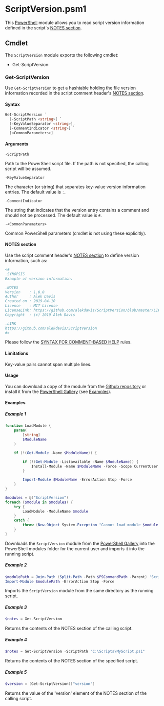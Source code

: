 # ScriptVersion.psm1
This [PowerShell](https://docs.microsoft.com/en-us/powershell/scripting/overview) module allows you to read script version information defined in the script's [NOTES section](https://docs.microsoft.com/en-us/powershell/module/microsoft.powershell.core/about/about_comment_based_help?view=powershell-6#notes).

## Cmdlet
The `ScriptVersion` module exports the following cmdlet:

- Get-ScriptVersion

### Get-ScriptVersion
Use `Get-ScriptVersion` to get a hashtable holding the file version information recorded in the script comment header's [NOTES section](https://docs.microsoft.com/en-us/powershell/module/microsoft.powershell.core/about/about_comment_based_help?view=powershell-6#notes).

#### Syntax

```PowerShell
Get-ScriptVersion `
  [-ScriptPath <string>] `
  [-KeyValueSeparator <string>],
  [-CommentIndicator <string>] `
  [<CommonParameters>]
```

#### Arguments

`-ScriptPath`

Path to the PowerShell script file. If the path is not specified, the calling script will be assumed.

`-KeyValueSeparator`

The character (or string) that separates key-value version information entries. The default value is `:`.

`-CommentIndicator`

The string that indicates that the version entry contains a comment and should not be processed. The default value is `#`.

`-<CommonParameters>`

Common PowerShell parameters (cmdlet is not using these explicitly).

#### NOTES section
Use the script comment header's [NOTES section](https://docs.microsoft.com/en-us/powershell/module/microsoft.powershell.core/about/about_comment_based_help?view=powershell-6#notes) to define version information, such as:

```PowerShell
<#
.SYNOPSIS
Example of version information.

.NOTES
Version    : 1.0.0
Author     : Alek Davis
Created on : 2019-04-10
License    : MIT License
LicenseLink: https://github.com/alekdavis/ScriptVersion/blob/master/LICENSE
Copyright  : (c) 2019 Alek Davis

.LINK
https://github.com/alekdavis/ScriptVersion
#>
```

Please follow the [SYNTAX FOR COMMENT-BASED HELP](https://docs.microsoft.com/en-us/powershell/module/microsoft.powershell.core/about/about_comment_based_help?view=powershell-6#syntax-for-comment-based-help) rules.

#### Limitations

Key-value pairs cannot span multiple lines.

#### Usage

You can download a copy of the module from the [Github repository](ScriptVersion) or install it from the [PowerShell Gallery](https://www.powershellgallery.com/packages/ScriptVersion) (see [Examples](#Examples)).

#### Examples

##### Example 1
```PowerShell
function LoadModule {
    param(
        [string]
        $ModuleName
    )

    if (!(Get-Module -Name $ModuleName)) {

        if (!(Get-Module -Listavailable -Name $ModuleName)) {
            Install-Module -Name $ModuleName -Force -Scope CurrentUser -ErrorAction Stop
        }

        Import-Module $ModuleName -ErrorAction Stop -Force
    }
}

$modules = @("ScriptVersion")
foreach ($module in $modules) {
    try {
        LoadModule -ModuleName $module
    }
    catch {
        throw (New-Object System.Exception "Cannot load module $module.", $_.Exception)
    }
}
```
Downloads the `ScriptVersion` module from the [PowerShell Gallery](https://www.powershellgallery.com/packages/ScriptVersion) into the PowerShell modules folder for the current user and imports it into the running script.

##### Example 2
```PowerShell
$modulePath = Join-Path (Split-Path -Path $PSCommandPath -Parent) 'ScriptVersion.psm1'
Import-Module $modulePath -ErrorAction Stop -Force
```
Imports the `ScriptVersion` module from the same directory as the running script.


##### Example 3
```PowerShell
$notes = Get-ScriptVersion
```
Returns the contents of the NOTES section of the calling script.

##### Example 4
```PowerShell
$notes = Get-ScriptVersion -ScriptPath "C:\Scripts\MyScript.ps1"
```
Returns the contents of the NOTES section of the specified script.

##### Example 5
```PowerShell
$version = (Get-ScriptVersion)["version"]
```
Returns the value of the 'version' element of the NOTES section of the calling script.
